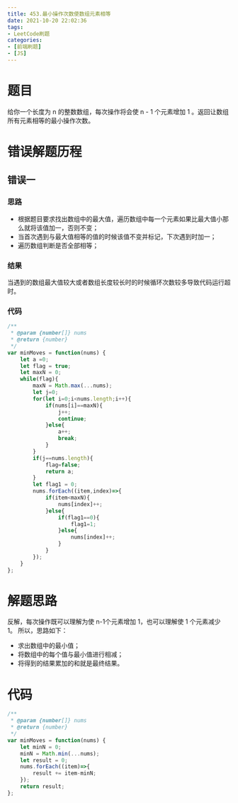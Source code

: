 ```yaml
---
title: 453.最小操作次数使数组元素相等
date: 2021-10-20 22:02:36
tags:
- LeetCode刷题
categories:
- [前端刷题]
- [JS]
---
```


# 题目

给你一个长度为 n 的整数数组，每次操作将会使 n - 1 个元素增加 1 。返回让数组所有元素相等的最小操作次数。

# 错误解题历程

## 错误一

### 思路

* 根据题目要求找出数组中的最大值，遍历数组中每一个元素如果比最大值小那么就将该值加一，否则不变；
* 当首次遇到与最大值相等的值的时候该值不变并标记，下次遇到时加一；
* 遍历数组判断是否全部相等；

### 结果

当遇到的数组最大值较大或者数组长度较长时的时候循环次数较多导致代码运行超时。

### 代码

```js
/**
 * @param {number[]} nums
 * @return {number}
 */
var minMoves = function(nums) {
    let a =0;
    let flag = true;
    let maxN = 0;
    while(flag){
        maxN = Math.max(...nums);
        let j=0;
        for(let i=0;i<nums.length;i++){
            if(nums[i]==maxN){
                j++;
                continue;
            }else{
                a++;
                break;
            }
        }
        if(j==nums.length){
            flag=false;
            return a;
        }
        let flag1 = 0;
        nums.forEach((item,index)=>{
            if(item<maxN){
                nums[index]++;
            }else{
                if(flag1==0){
                    flag1=1;
                }else{
                    nums[index]++;
                }
            }
        });
    }
};
```

# 解题思路

反解，每次操作既可以理解为使 n-1个元素增加 1，也可以理解使 1 个元素减少 1。
所以，思路如下：
* 求出数组中的最小值；
* 将数组中的每个值与最小值进行相减；
* 将得到的结果累加的和就是最终结果。

# 代码

```js
/**
 * @param {number[]} nums
 * @return {number}
 */
var minMoves = function(nums) {
    let minN = 0;
    minN = Math.min(...nums);
    let result = 0;
    nums.forEach((item)=>{
        result += item-minN;
    });
    return result;
};
```